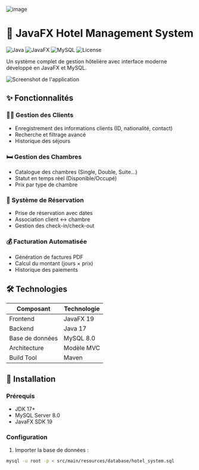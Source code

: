 ![image](https://github.com/user-attachments/assets/9dcbdcf9-e3cc-4577-90e8-9816ce65e60f)
# 🏨 JavaFX Hotel Management System

![Java](https://img.shields.io/badge/Java-17%2B-orange?logo=openjdk)
![JavaFX](https://img.shields.io/badge/JavaFX-19-blueviolet?logo=javafx)
![MySQL](https://img.shields.io/badge/MySQL-8.0-blue?logo=mysql)
![License](https://img.shields.io/badge/License-MIT-green)

Un système complet de gestion hôtelière avec interface moderne développé en JavaFX et MySQL.

![Screenshot de l'application](https://via.placeholder.com/800x500.png?text=Hotel+Management+Screenshot) <!-- Remplacez par votre capture d'écran -->

## ✨ Fonctionnalités

### 🧑‍💻 Gestion des Clients
- Enregistrement des informations clients (ID, nationalité, contact)
- Recherche et filtrage avancé
- Historique des séjours

### 🛏️ Gestion des Chambres
- Catalogue des chambres (Single, Double, Suite...)
- Statut en temps réel (Disponible/Occupé)
- Prix par type de chambre

### 📅 Système de Réservation
- Prise de réservation avec dates
- Association client ↔ chambre
- Gestion des check-in/check-out

### 💰 Facturation Automatisée
- Génération de factures PDF
- Calcul du montant (jours × prix)
- Historique des paiements

## 🛠️ Technologies

| Composant       | Technologie           |
|-----------------|-----------------------|
| Frontend        | JavaFX 19            |
| Backend         | Java 17              |
| Base de données | MySQL 8.0            |
| Architecture    | Modèle MVC           |
| Build Tool      | Maven                |

## 🚀 Installation

### Prérequis
- JDK 17+
- MySQL Server 8.0
- JavaFX SDK 19

### Configuration
1. Importer la base de données :
```bash
mysql -u root -p < src/main/resources/database/hotel_system.sql
